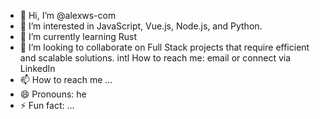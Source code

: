 - 👋 Hi, I’m @alexws-com
- 👀 I’m interested in JavaScript, Vue.js, Node.js, and Python.
- 🌱 I’m currently learning Rust
- 💞️ I’m looking to collaborate on Full Stack projects that require efficient and scalable solutions.
intl How to reach me: email or connect via LinkedIn
- 📫 How to reach me ...
- 😄 Pronouns: he
- ⚡ Fun fact: ...

<!---
alexws-com/alexws-com is a ✨ special ✨ repository because its `README.md` (this file) appears on your GitHub profile.
You can click the Preview link to take a look at your changes.
--->
